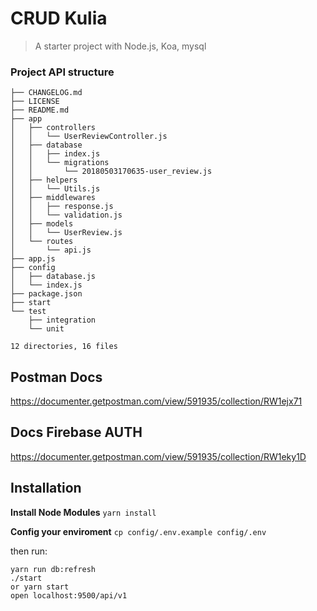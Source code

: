 # CRUD Kulia

> A starter project with Node.js, Koa, mysql

### Project API structure

```
├── CHANGELOG.md
├── LICENSE
├── README.md
├── app
│   ├── controllers
│   │   └── UserReviewController.js
│   ├── database
│   │   ├── index.js
│   │   └── migrations
│   │       └── 20180503170635-user_review.js
│   ├── helpers
│   │   └── Utils.js
│   ├── middlewares
│   │   ├── response.js
│   │   └── validation.js
│   ├── models
│   │   └── UserReview.js
│   └── routes
│       └── api.js
├── app.js
├── config
│   ├── database.js
│   └── index.js
├── package.json
├── start
└── test
    ├── integration
    └── unit

12 directories, 16 files
```

## Postman Docs

https://documenter.getpostman.com/view/591935/collection/RW1ejx71

## Docs Firebase AUTH

https://documenter.getpostman.com/view/591935/collection/RW1eky1D

## Installation

**Install Node Modules**
`yarn install`

**Config your enviroment**
`cp config/.env.example config/.env`

then run:

```
yarn run db:refresh
./start
or yarn start
open localhost:9500/api/v1
```
